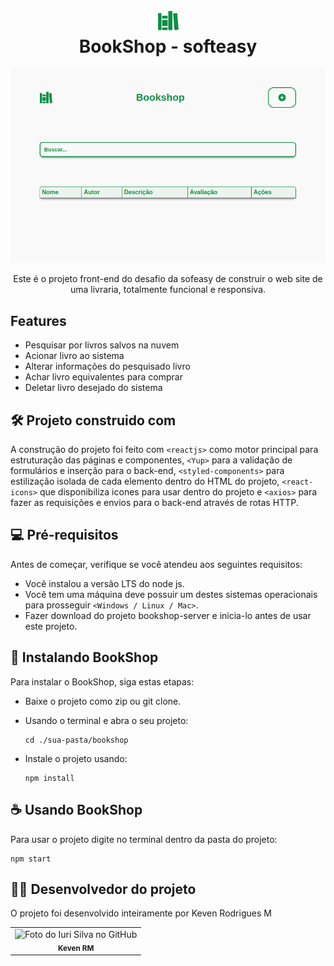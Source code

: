 <h1 align="center">
  <svg stroke="currentColor" fill="currentColor" stroke-width="0" viewBox="0 0 512 512" color="#0B8F44" height="35" width="35" xmlns="http://www.w3.org/2000/svg" style="color: rgb(11, 143, 68);"><path d="M84 480H28a12 12 0 01-12-12V92a12 12 0 0112-12h56a12 12 0 0112 12v376a12 12 0 01-12 12zm156-272v-52a12 12 0 00-12-12H124a12 12 0 00-12 12v52zM112 416v52a12 12 0 0012 12h104a12 12 0 0012-12v-52zm0-176h128v144H112zm228 240h-72a12 12 0 01-12-12V44a12 12 0 0112-12h72a12 12 0 0112 12v424a12 12 0 01-12 12zm29-379.3l30 367.83a12 12 0 0013.45 10.92l72.16-9a12 12 0 0010.47-12.9L465 91.21a12 12 0 00-13.2-10.94l-72.13 7.51A12 12 0 00369 100.7z"></path></svg>
  <br>BookShop - softeasy
</h1>

<img src="./public/banner.png" alt="exemplo imagem">

<center>
  <p>Este é o projeto front-end do desafio da sofeasy de construir o web site de uma livraria, totalmente funcional e responsiva.
  </p>
</center>

<h2>Features</h2>

- Pesquisar por livros salvos na nuvem
- Acionar livro ao sistema
- Alterar informações do pesquisado livro
- Achar livro equivalentes para comprar
- Deletar livro desejado do sistema

## 🛠️ Projeto construido com
A construção do projeto foi feito com `<reactjs>` como motor principal para estruturação das páginas e componentes, `<Yup>` para a validação de formulários e inserção para o back-end, `<styled-components>` para estilização isolada de cada elemento dentro do HTML do projeto, `<react-icons>` que disponibiliza icones para usar dentro do projeto e `<axios>` para fazer as requisições e envios para o back-end através de rotas HTTP.


## 💻 Pré-requisitos

Antes de começar, verifique se você atendeu aos seguintes requisitos:

* Você instalou a versão LTS do node js.
* Você tem uma máquina deve possuir um destes sistemas operacionais para prosseguir `<Windows / Linux / Mac>`.
* Fazer download do projeto <a  hrf="https://github.com/Keven-RM/bookshop-server">bookshop-server</a> e inicia-lo antes de usar este projeto.

## 🚀 Instalando BookShop

Para instalar o BookShop, siga estas etapas:

- Baixe o projeto como zip ou git clone.

- Usando o terminal e abra o seu projeto:
  ```
  cd ./sua-pasta/bookshop
  ```
- Instale o projeto usando:
  ```
  npm install
  ```

## ☕ Usando BookShop

Para usar o projeto digite no terminal dentro da pasta do projeto:
```
npm start
```

## 👨‍💻 Desenvolvedor do projeto
O projeto foi desenvolvido inteiramente por <a hrf="https://github.com/Keven-RM">Keven Rodrigues M</a>
<table>
  <tr>
    <td align="center">
        <img src="https://avatars3.githubusercontent.com/u/59373806" width="100px;" alt="Foto do Iuri Silva no GitHub"/><br>
        <sub>
          <b>Keven RM</b>
        </sub>
    </td>
  </tr>
</table>
